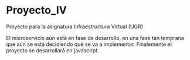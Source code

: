 # Proyecto_IV
Proyecto para la asignatura Infraestructura Virtual (UGR)

El microservicio aún está en fase de desarrollo, en una fase tan
temprana que aún se está decidiendo qué se va a
implementar. Finalemente <!-- Tras una conversación con el profesor-->
el proyecto se desarrollará en javascript. 
